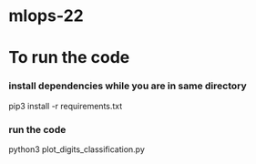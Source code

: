 # mlops-22
# To run the code
### install dependencies while you are in same directory
pip3 install -r requirements.txt

### run the code
python3 plot_digits_classification.py